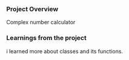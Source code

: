 ### Project Overview

 Complex number calculator


### Learnings from the project

 i learned more about classes and its functions.


